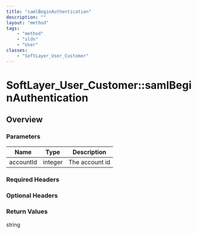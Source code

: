 ```yaml
---
title: "samlBeginAuthentication"
description: ""
layout: "method"
tags:
    - "method"
    - "sldn"
    - "User"
classes:
    - "SoftLayer_User_Customer"
---
```

# SoftLayer_User_Customer::samlBeginAuthentication
## Overview 


### Parameters 
|Name | Type | Description |
| --- | --- | --- |
|accountId| integer| The account id|


### Required Headers

### Optional Headers

### Return Values
string
